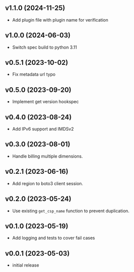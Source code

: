 v1.1.0 (2024-11-25)
-------------------

- Add plugin file with plugin name for verification

v1.0.0 (2024-06-03)
-------------------

- Switch spec build to python 3.11

v0.5.1 (2023-10-02)
-------------------

- Fix metadata url typo

v0.5.0 (2023-09-20)
-------------------

- Implement get version hookspec

v0.4.0 (2023-08-24)
-------------------

- Add IPv6 support and IMDSv2

v0.3.0 (2023-08-01)
-------------------

- Handle billing multiple dimensions.

v0.2.1 (2023-06-16)
-------------------

- Add region to boto3 client session.

v0.2.0 (2023-05-24)
-------------------

- Use existing `get_csp_name` function to prevent duplication.

v0.1.0 (2023-05-19)
-------------------

- Add logging and tests to cover fail cases

v0.0.1 (2023-05-03)
-------------------

- initial release
